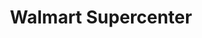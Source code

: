 ---
title: "Walmart Supercenter"
url: /jefferson-city/walmart-supercenter-supercenter-drive/
shop: supermarket
---